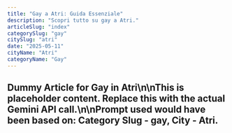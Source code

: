 ```yaml
---
title: "Gay a Atri: Guida Essenziale"
description: "Scopri tutto su gay a Atri."
articleSlug: "index" 
categorySlug: "gay"
citySlug: "atri"
date: "2025-05-11"
cityName: "Atri"
categoryName: "Gay"
---
```


## Dummy Article for Gay in Atri\n\nThis is placeholder content. Replace this with the actual Gemini API call.\n\nPrompt used would have been based on: Category Slug - gay, City - Atri.

